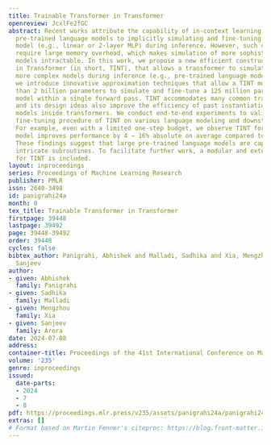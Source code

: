 ```yaml
---
title: Trainable Transformer in Transformer
openreview: JcxlFe2fGC
abstract: Recent works attribute the capability of in-context learning (ICL) in large
  pre-trained language models to implicitly simulating and fine-tuning an internal
  model (e.g., linear or 2-layer MLP) during inference. However, such constructions
  require large memory overhead, which makes simulation of more sophisticated internal
  models intractable. In this work, we propose a new efficient construction, Transformer
  in Transformer (in short, TINT), that allows a transformer to simulate and fine-tune
  more complex models during inference (e.g., pre-trained language models). In particular,
  we introduce innovative approximation techniques that allow a TINT model with less
  than 2 billion parameters to simulate and fine-tune a 125 million parameter transformer
  model within a single forward pass. TINT accommodates many common transformer variants
  and its design ideas also improve the efficiency of past instantiations of simple
  models inside transformers. We conduct end-to-end experiments to validate the internal
  fine-tuning procedure of TINT on various language modeling and downstream tasks.
  For example, even with a limited one-step budget, we observe TINT for a OPT-125M
  model improves performance by 4 − 16% absolute on average compared to OPT-125M.
  These findings suggest that large pre-trained language models are capable of performing
  intricate subroutines. To facilitate further work, a modular and extensible codebase
  for TINT is included.
layout: inproceedings
series: Proceedings of Machine Learning Research
publisher: PMLR
issn: 2640-3498
id: panigrahi24a
month: 0
tex_title: Trainable Transformer in Transformer
firstpage: 39448
lastpage: 39492
page: 39448-39492
order: 39448
cycles: false
bibtex_author: Panigrahi, Abhishek and Malladi, Sadhika and Xia, Mengzhou and Arora,
  Sanjeev
author:
- given: Abhishek
  family: Panigrahi
- given: Sadhika
  family: Malladi
- given: Mengzhou
  family: Xia
- given: Sanjeev
  family: Arora
date: 2024-07-08
address:
container-title: Proceedings of the 41st International Conference on Machine Learning
volume: '235'
genre: inproceedings
issued:
  date-parts:
  - 2024
  - 7
  - 8
pdf: https://proceedings.mlr.press/v235/assets/panigrahi24a/panigrahi24a.pdf
extras: []
# Format based on Martin Fenner's citeproc: https://blog.front-matter.io/posts/citeproc-yaml-for-bibliographies/
---
```

